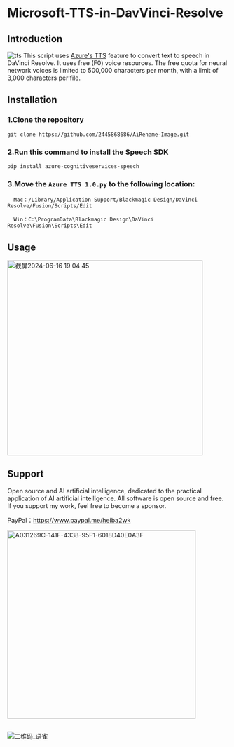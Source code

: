 # Microsoft-TTS-in-DavVinci-Resolve
## Introduction
![tts](https://github.com/2445868686/Microsoft-TTS-in-DavVinci-Resolve/assets/50979290/ed81284a-a4c5-4259-aa56-8dfaa3f32abd)
This script uses [Azure's TTS](https://speech.microsoft.com/) feature to convert text to speech in DaVinci Resolve. It uses free (F0) voice resources. The free quota for neural network voices is limited to 500,000 characters per month, with a limit of 3,000 characters per file.
## Installation
### 1.Clone the repository
```
git clone https://github.com/2445868686/AiRename-Image.git
```
### 2.Run this command to install the Speech SDK
```
pip install azure-cognitiveservices-speech
```
### 3.Move the `Azure TTS 1.0.py` to the following location:
```
  Mac：/Library/Application Support/Blackmagic Design/DaVinci Resolve/Fusion/Scripts/Edit
  
  Win：C:\ProgramData\Blackmagic Design\DaVinci Resolve\Fusion\Scripts\Edit
```
## Usage
<img width="446" alt="截屏2024-06-16 19 04 45" src="https://github.com/2445868686/Microsoft-TTS-in-DavVinci-Resolve/assets/50979290/f6bbfc11-f92b-4afb-9abb-36ece62e1d48">

## Support
Open source and AI artificial intelligence, dedicated to the practical application of AI artificial intelligence. All software is open source and free. If you support my work, feel free to become a sponsor.

PayPal：https://www.paypal.me/heiba2wk

<img width="430" alt="A031269C-141F-4338-95F1-6018D40E0A3F" src="https://github.com/2445868686/Davinci-Resolve-SD-Text-to-Image/assets/50979290/a17d3ade-7486-4b3f-9b19-1d2d0c4b6945">

##
![二维码_语雀](https://github.com/2445868686/Microsoft-TTS-in-DavVinci-Resolve/assets/50979290/b311690f-b9c4-4800-9416-8a55a77acc63)
